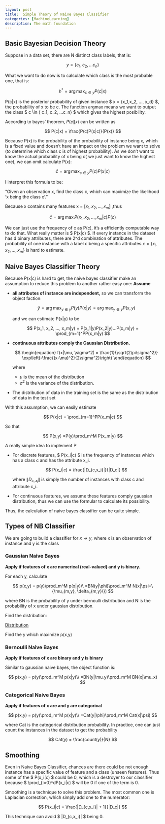 ```yaml
---
layout: post
title:  Simple Theory of Naive Bayes Classifier
categories: [MachineLearning]
description: The math foundation
---
```


## Basic Bayesian Decision Theory

Suppose in a data set, there are N distinct class labels, that is:

$$
y = \{ c_1, c_2, ...c_n\}
$$

What we want to do now is to calculate which class is the most probable one, that is:

$$
h^* = \arg\max_{c\in y} P(c|x)
$$

P(c\|x) is the posterior probability of given instance $ x = \{x_1,x_2, ..., x_d\} $, the probability of x to be c. The function argmax means we want to output the class $ c \in \{ c_1, c_2, ...c_n\} $ which gives the highest posibility.

According to bayes’ theorem, $P(c\|x)$ can be written as

$$
P(c|x) = \frac{P(c)P(x|c)}{P(x)}
$$

Because P(x) is the probability of the probability of instance being x, which is a fixed value and doesn’t have an impact on the problem we want to solve (to determine which class c is of highest probability). As we don’t want to know the actual probability of x being c( we just want to know the highest one), we can omit calculate P(x):

$$
\hat{c} = \arg\max_{c \in y} P(c)P(x|c) 
$$

I interpret this formula to be:

“Given an observation x, find the class c, which can maximize the likelihood ‘x being the class c’.”  

Because x contains many features x = $[x_1, x_2, ..., x_m]$ ,thus

$$
\hat{c} = \arg\max P(x_1, x_2, ..., x_m|c)P(c)
$$

We can just use the frequency of c as P(c), it’s a efficiently computable way to do that. What really matter is $ P(x\|c) $. If every instance in the dataset has d binary attributes, there are 2^d combination of attributes. The probability of one instance with a label c being a specific attributes $x = \{x_1,x_2, ..., x_m\}$ is hard to estimate.

## Naive Bayes Classifier Theory

Because P(x\|c) is hard to get, the naive bayes classifier make an assumption to reduce this problem to another rather easy one: **Assume** 

- **all attributes of instance are independent,** so we can transform the object faction
    
     
    
    $$
    \hat{y} = \arg\max_{y \in y} P(y)P(x|y) = \arg\max_{y \in y} P(x,y)
    $$
    
    and we can estimate P(x\|y) to be
    

$$
P(x_1, x_2, ..., x_m|y) = P(x_1|y)P(x_2|y)...P(x_m|y) = \prod_{m=1}^PP(x_m|y)
$$

- **continuous attributes comply the Gaussian Distribution.**
    
    $$
    \begin{equation}
        f(x|\mu, \sigma^2) = \frac{1}{\sqrt{2\pi\sigma^2}} \exp\left(-\frac{(x-\mu)^2}{2\sigma^2}\right)
    \end{equation}
    $$
    
    where 
    
    - $\mu$ is the mean of the distribution
    - $\sigma^2$ is the variance of the distribution.
- The distribution of data in the training set is the same as the distribution of data in the test set

With this assumption, we can easily estimate

$$
P(x|c) = \prod_{m=1}^PP(x_m|c)
$$

So that

$$
P(x,y) =P(y)\prod_m^M P(x_m|y)
$$

A really simple idea to implement P

- For discrete features, $ P(x_i\|c) $ is the frequency of instances which has a class c and has the attribute x_i.
    
    $$
    P(x_i|c) = \frac{|D_{c,x_i}|}{|D_c|}
    $$
    
    where $\|D_{c,x_i}\|$ is simply the number of instances with class c and attribute c_i.
    
- For continuous features, we assume these features comply gaussian distribution, thus we can use the formular to calculate its possibility.

 Thus, the calculation of naive bayes classifier can be quite simple.

## Types of NB Classifier

We are going to build a classifier for $x \rightarrow y$, where x is an observation of instance and y is the class

### Gaussian Naive Bayes

**Apply if features of x are numerical (real-valued) and y is binary.**

For each y, calculate

$$
p(x,y) = p(y)\prod_m^M p(x|y)\\
=BN(y|\phi)\prod_m^M N(x|\psi=\{\mu_{m,y}, \delta_{m,y}\})
$$

where BN is the probability of y under bernoulli distribution and N is the probability of x under gaussian distribution. 

Find the distribution:

[Distribution](https://www.notion.so/Distribution-09f29a398a8c4520b5566df8f440e754?pvs=21)

Find the y which maximize p(x,y)

### Bernoulli Naive Bayes

**Apply if features of x are binary and y is binary**

Similar to gaussian naive bayes, the object function is:

$$
p(x,y) = p(y)\prod_m^M p(x|y)\\
=BN(y|\mu_y)\prod_m^M BN(x|\mu_x)
$$

### Categorical Naive Bayes

**Apply if features of x are and y are categorical**

$$
p(x,y) = p(y)\prod_m^M p(x|y)\\
=Cat(y|\phi)\prod_m^M Cat(x|\psi)
$$

where Cat is the categorical distribution probability. In practice, one can just count the instances in the dataset to get the probability

$$
Cat(y) = \frac{count(y)}{N}
$$

## Smoothing

Even in Naive Bayes Classifier, chances are there could be not enough instance has a specific value of feature and a class (unseen features). Thus some of the $ P(x_i\|c) $ could be 0, which is a destroyer to our classifier because $ \prod_{i=0}^dP(x_i\|c) $ will be 0 if one of the term is 0.

Smoothing is a technique to solve this problem. The most common one is Laplacian correction, which simply add one to the numerator:

$$
P(x_i|c) = \frac{|D_{c,x_i}| + 1}{|D_c|}
$$

This technique can avoid $ \|D_{c,x_i}\| $ being 0.